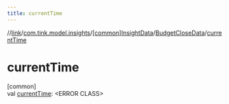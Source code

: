 ```yaml
---
title: currentTime
---
```

//[link](../../../../index.html)/[com.tink.model.insights](../../index.html)/[[common]InsightData](../index.html)/[BudgetCloseData](index.html)/[currentTime](current-time.html)



# currentTime



[common]\
val [currentTime](current-time.html): &lt;ERROR CLASS&gt;




